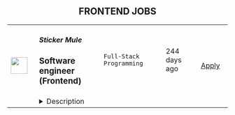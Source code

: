 <div align="center"><h2>FRONTEND JOBS</h2></div><table><tr>
                <td width="100" height="100" rowspan="2">
                    <img src="https://wwr-pro.s3.amazonaws.com/logos/0018/9371/logo.gif" width="38px" height="auto">
                </td>
                <td width="300">
                    <h5>Sticker Mule</h5>
                    <h3> Software engineer (Frontend)</h3>
                </td>
                <td width="300">
                    <code>Full-Stack Programming</code>
                </td>
                <td width="200">
                <text>244 days ago</text>
                </td>
                <td width="100" rowspan="2">
                <a href="https://weworkremotely.com/remote-jobs/sticker-mule-software-engineer-frontend" align="right" target="_blank">Apply</a>
                </td>
            </tr>
            <tr>
                <td colspan="3">
                <details><summary>Description</summary>
                <img src="https://we-work-remotely.imgix.net/logos/0018/9371/logo.gif?ixlib=rails-4.0.0&w=50&h=50&dpr=2&fit=fill&auto=compress" />

<p>
  <strong>Headquarters:</strong> New York, NY
    <br /><strong>URL:</strong> <a href="https://www.stickermule.com/careers">https://www.stickermule.com/careers</a>
</p>

<div><strong>About Sticker Mule</strong></div><div>
<br>Sticker Mule is the Internet's most "kick ass" brand. We are privately-owned, profitable, and powered by a globally distributed team that enjoys building happy customer experience at the highest technical standards. Our software team operates from 17 countries, and we're always looking for more exceptional engineers.</div><div><a href="https://www.stickermule.com/about"><strong><br>See more about our teams here</strong></a></div><div><br></div><div><strong><br>We offer</strong></div><ol>
<li>Remote work with flexible schedules</li>
<li>A privately owned, low-stress culture.</li>
<li>A fun "no bullshit" work environment</li>
</ol><div><strong><br>We like you to know</strong></div><ol>
<li>Docker</li>
<li>NextJS</li>
<li>TypeScript</li>
<li>React</li>
<li>NodeJS</li>
<li>GraphQL</li>
<li>Postgres</li>
<li>Redis</li>
<li>Familiarity with Ruby</li>
<li>Excellent communication skills (English)</li>
<li>Degree in Computer Science or equivalent practical experience</li>
</ol><div><br></div><div><strong>Challenges</strong></div><ol>
<li>Improve and expand our React shared components gallery</li>
<li>Migrate a large Rails code base to JavaScript front-ends and back-ends</li>
<li>Maintain optimal front-end performance on desktop and mobile</li>
</ol><div><strong><br>Compensation and benefits</strong></div><ol>
<li>Salary: $135k+ based on experience</li>
<li>$20,000 signing bonus</li>
<li>4 weeks vacation + holidays based on your country of residence</li>
</ol><div>
<br><br><br>
</div><div><br></div>

<p><strong>To apply:</strong> <a href="https://weworkremotely.com/remote-jobs/sticker-mule-software-engineer-frontend">https://weworkremotely.com/remote-jobs/sticker-mule-software-engineer-frontend</a></p>

                </details>
                </td>
            </tr></table>